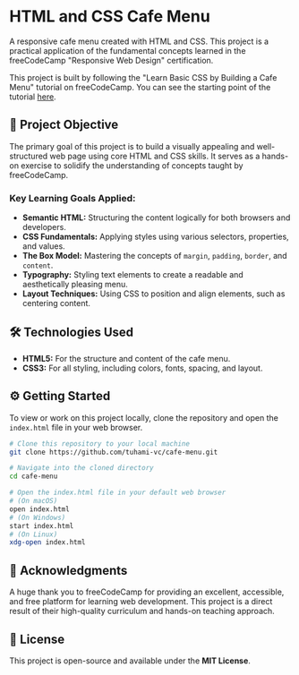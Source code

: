 # HTML and CSS Cafe Menu

A responsive cafe menu created with HTML and CSS. This project is a practical application of the fundamental concepts 
learned in the freeCodeCamp "Responsive Web Design" certification.

This project is built by following the "Learn Basic CSS by Building a Cafe Menu" tutorial on freeCodeCamp. You can see 
the starting point of the tutorial [here](https://www.freecodecamp.org/learn/2022/responsive-web-design/learn-basic-css-by-building-a-cafe-menu/step-1).

## 🚀 Project Objective

The primary goal of this project is to build a visually appealing and well-structured web page using core HTML and
CSS skills. It serves as a hands-on exercise to solidify the understanding of concepts taught by freeCodeCamp.

### Key Learning Goals Applied:

*   **Semantic HTML:** Structuring the content logically for both browsers and developers.
*   **CSS Fundamentals:** Applying styles using various selectors, properties, and values.
*   **The Box Model:** Mastering the concepts of `margin`, `padding`, `border`, and `content`.
*   **Typography:** Styling text elements to create a readable and aesthetically pleasing menu.
*   **Layout Techniques:** Using CSS to position and align elements, such as centering content.

## 🛠️ Technologies Used

*   **HTML5:** For the structure and content of the cafe menu.
*   **CSS3:** For all styling, including colors, fonts, spacing, and layout.

## ⚙️ Getting Started

To view or work on this project locally, clone the repository and open the `index.html` file in your web browser.

```bash
# Clone this repository to your local machine
git clone https://github.com/tuhami-vc/cafe-menu.git

# Navigate into the cloned directory
cd cafe-menu

# Open the index.html file in your default web browser
# (On macOS)
open index.html
# (On Windows)
start index.html
# (On Linux)
xdg-open index.html
```

## 🙏 Acknowledgments

A huge thank you to freeCodeCamp for providing an excellent, accessible, and free platform for learning web development. 
This project is a direct result of their high-quality curriculum and hands-on teaching approach.

## 📄 License
This project is open-source and available under the **MIT License**.
